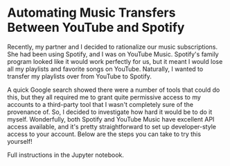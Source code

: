 # Automating Music Transfers Between YouTube and Spotify

Recently, my partner and I decided to rationalize our music subscriptions. She had been using Spotify, and I was on YouTube Music. Spotify's family program looked like it would work perfectly for us, but it meant I would lose all my playlists and favorite songs on YouTube. Naturally, I wanted to transfer my playlists over from YouTube to Spotify.

A quick Google search showed there were a number of tools that could do this, but they all required me to grant quite permissive access to my accounts to a third-party tool that I wasn't completely sure of the provenance of. So, I decided to investigate how hard it would be to do it myself. Wonderfully, both Spotify and YouTube Music have excellent API access available, and it's pretty straightforward to set up developer-style access to your account. Below are the steps you can take to try this yourself!

Full instructions in the Jupyter notebook.
